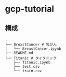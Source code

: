 # gcp-tutorial
## 構成
```
.
├── BreastCancer # 乳がん
│   └── BreastCancer.ipynb
├── README.md
└── Titanic # タイタニック
    ├── Titanic.ipynb
    ├── test.csv
    └── train.csv
```